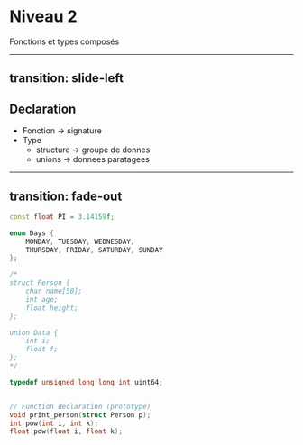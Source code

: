 # Niveau 2

Fonctions et types composés

---
transition: slide-left
---
## Declaration
- Fonction -> signature
- Type
  - structure -> groupe de donnes
  - unions -> donnees paratagees

---
transition: fade-out
---
```cpp
const float PI = 3.14159f;

enum Days {
    MONDAY, TUESDAY, WEDNESDAY,
    THURSDAY, FRIDAY, SATURDAY, SUNDAY
};

/*
struct Person {
    char name[50];
    int age;
    float height;
};

union Data {
    int i;
    float f;
};
*/

typedef unsigned long long int uint64;


// Function declaration (prototype)
void print_person(struct Person p);
int pow(int i, int k);
float pow(float i, float k);
```